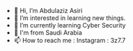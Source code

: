 - 👋 Hi, I’m Abdulaziz Asiri
- 👀 I’m interested in learning new things.
- 🌱 I’m currently learning Cyber Security 
- 💞️ I'm from Saudi Arabia
- 📫 How to reach me : Instagram : 3z7.7

<!---
Abdulaziz8Asiri/Abdulaziz8Asiri is a ✨ special ✨ repository because its `README.md` (this file) appears on your GitHub profile.
You can click the Preview link to take a look at your changes.
--->
